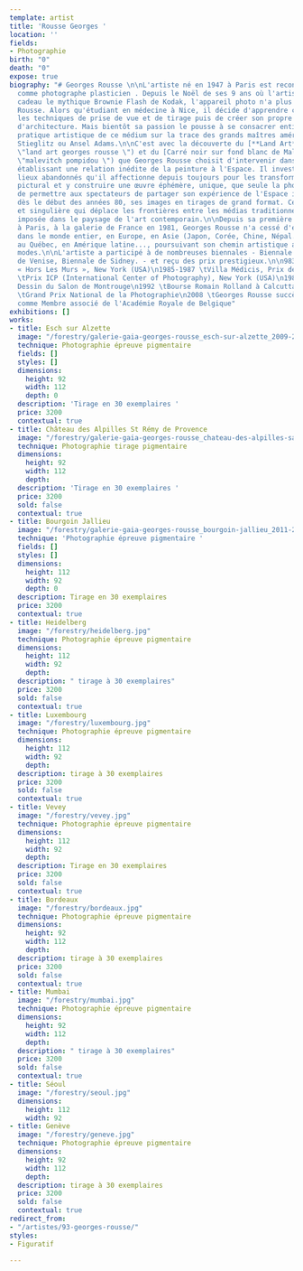 ```yaml
---
template: artist
title: 'Rousse Georges '
location: ''
fields:
- Photographie
birth: "0"
death: "0"
expose: true
biography: "# Georges Rousse \n\nL'artiste né en 1947 à Paris est reconnu internationalement
  comme photographe plasticien . Depuis le Noël de ses 9 ans où l'artiste reçut en
  cadeau le mythique Brownie Flash de Kodak, l'appareil photo n'a plus quitté Georges
  Rousse. Alors qu'étudiant en médecine à Nice, il décide d'apprendre chez un professionnel
  les techniques de prise de vue et de tirage puis de créer son propre studio de photographie
  d'architecture. Mais bientôt sa passion le pousse à se consacrer entièrement à une
  pratique artistique de ce médium sur la trace des grands maîtres américains, Steichen,
  Stieglitz ou Ansel Adams.\n\nC'est avec la découverte du [**Land Art**](https://www.georgesrousse.com/biographie/
  \"land art georges rousse \") et du [Carré noir sur fond blanc de Malevitch](http://mediation.centrepompidou.fr/education/ressources/ENS-monochrome/ENS-monochrome.html
  \"malevitch pompidou \") que Georges Rousse choisit d'intervenir dans le champ photographique
  établissant une relation inédite de la peinture à l'Espace. Il investit alors des
  lieux abandonnés qu'il affectionne depuis toujours pour les transformer en espace
  pictural et y construire une œuvre éphémère, unique, que seule la photographie restitue.\n\nAfin
  de permettre aux spectateurs de partager son expérience de l'Espace il présente,
  dès le début des années 80, ses images en tirages de grand format. Cette œuvre forte
  et singulière qui déplace les frontières entre les médias traditionnels s'est immédiatement
  imposée dans le paysage de l'art contemporain.\n\nDepuis sa première exposition
  à Paris, à la galerie de France en 1981, Georges Rousse n'a cessé d'exposer et d'intervenir
  dans le monde entier, en Europe, en Asie (Japon, Corée, Chine, Népal.), aux Etats-Unis,
  au Québec, en Amérique latine..., poursuivant son chemin artistique au-delà des
  modes.\n\nL'artiste a participé à de nombreuses biennales - Biennale de Paris, Biennale
  de Venise, Biennale de Sidney. - et reçu des prix prestigieux.\n\n983 \tVilla Médicis
  « Hors Les Murs », New York (USA)\n1985-1987 \tVilla Médicis, Prix de Rome (Italie)\n1988
  \tPrix ICP (International Center of Photography), New York (USA)\n1989 \tPrix de
  Dessin du Salon de Montrouge\n1992 \tBourse Romain Rolland à Calcutta (Inde)\n1993
  \tGrand Prix National de la Photographie\n2008 \tGeorges Rousse succède à Sol Lewitt
  comme Membre associé de l'Académie Royale de Belgique"
exhibitions: []
works:
- title: Esch sur Alzette
  image: "/forestry/galerie-gaia-georges-rousse_esch-sur-alzette_2009-2019_galerie-catherine-putman.jpeg"
  technique: Photographie épreuve pigmentaire
  fields: []
  styles: []
  dimensions:
    height: 92
    width: 112
    depth: 0
  description: 'Tirage en 30 exemplaires '
  price: 3200
  contextual: true
- title: Château des Alpilles St Rémy de Provence
  image: "/forestry/galerie-gaia-georges-rousse_chateau-des-alpilles-saint-remy-_2010-2019_galerie-catherine-putman-1.jpeg"
  technique: Photographie tirage pigmentaire
  dimensions:
    height: 92
    width: 112
    depth: 
  description: 'Tirage en 30 exemplaires '
  price: 3200
  sold: false
  contextual: true
- title: Bourgoin Jallieu
  image: "/forestry/galerie-gaia-georges-rousse_bourgoin-jallieu_2011-2019_galerie-catherine-putman-_1a.jpeg"
  technique: 'Photographie épreuve pigmentaire '
  fields: []
  styles: []
  dimensions:
    height: 112
    width: 92
    depth: 0
  description: Tirage en 30 exemplaires
  price: 3200
  contextual: true
- title: Heidelberg
  image: "/forestry/heidelberg.jpg"
  technique: Photographie épreuve pigmentaire
  dimensions:
    height: 112
    width: 92
    depth: 
  description: " tirage à 30 exemplaires"
  price: 3200
  sold: false
  contextual: true
- title: Luxembourg
  image: "/forestry/luxembourg.jpg"
  technique: Photographie épreuve pigmentaire
  dimensions:
    height: 112
    width: 92
    depth: 
  description: tirage à 30 exemplaires
  price: 3200
  sold: false
  contextual: true
- title: Vevey
  image: "/forestry/vevey.jpg"
  technique: Photographie épreuve pigmentaire
  dimensions:
    height: 112
    width: 92
    depth: 
  description: Tirage en 30 exemplaires
  price: 3200
  sold: false
  contextual: true
- title: Bordeaux
  image: "/forestry/bordeaux.jpg"
  technique: Photographie épreuve pigmentaire
  dimensions:
    height: 92
    width: 112
    depth: 
  description: tirage à 30 exemplaires
  price: 3200
  sold: false
  contextual: true
- title: Mumbai
  image: "/forestry/mumbai.jpg"
  technique: Photographie épreuve pigmentaire
  dimensions:
    height: 92
    width: 112
    depth: 
  description: " tirage à 30 exemplaires"
  price: 3200
  sold: false
  contextual: true
- title: Séoul
  image: "/forestry/seoul.jpg"
  dimensions:
    height: 112
    width: 92
- title: Genève
  image: "/forestry/geneve.jpg"
  technique: Photographie épreuve pigmentaire
  dimensions:
    height: 92
    width: 112
    depth: 
  description: tirage à 30 exemplaires
  price: 3200
  sold: false
  contextual: true
redirect_from:
- "/artistes/93-georges-rousse/"
styles:
- Figuratif

---
```

